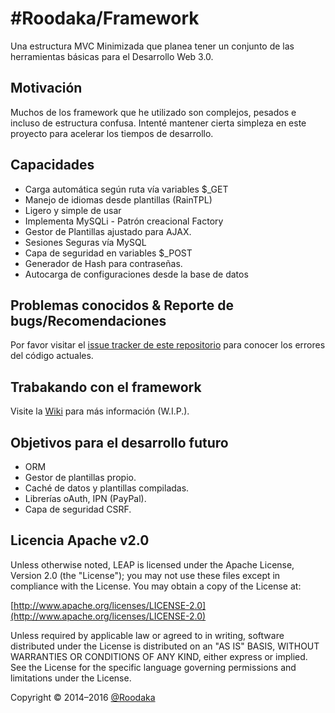 #Roodaka/Framework
=========
Una estructura MVC Minimizada que planea tener un conjunto de las herramientas básicas para el Desarrollo Web 3.0.

## Motivación 
Muchos de los framework que he utilizado son complejos, pesados e incluso de estructura confusa. Intenté mantener cierta simpleza en este proyecto para acelerar los tiempos de desarrollo.

## Capacidades
 * Carga automática según ruta vía variables $_GET
 * Manejo de idiomas desde plantillas (RainTPL)
 * Ligero y simple de usar
 * Implementa MySQLi - Patrón creacional Factory
 * Gestor de Plantillas ajustado para AJAX.
 * Sesiones Seguras vía MySQL
 * Capa de seguridad en variables $_POST
 * Generador de Hash para contraseñas.
 * Autocarga de configuraciones desde la base de datos

## Problemas conocidos & Reporte de bugs/Recomendaciones
Por favor visitar el [issue tracker de este repositorio](https://github.com/Roodaka/Framework/issues) para conocer los errores del código actuales.

## Trabakando con el framework
Visite la [Wiki](https://github.com/Roodaka/Framework/wiki) para más información (W.I.P.).

## Objetivos para el desarrollo futuro
 * ORM
 * Gestor de plantillas propio.
 * Caché de datos y plantillas compiladas.
 * Librerías oAuth, IPN (PayPal).
 * Capa de seguridad CSRF.

## Licencia Apache v2.0
Unless otherwise noted, LEAP is licensed under the Apache License, Version 2.0 (the "License"); you may not use these files except in
compliance with the License. You may obtain a copy of the License at:

[http://www.apache.org/licenses/LICENSE-2.0](http://www.apache.org/licenses/LICENSE-2.0)

Unless required by applicable law or agreed to in writing, software distributed under the License is distributed on an "AS IS" BASIS,
WITHOUT WARRANTIES OR CONDITIONS OF ANY KIND, either express or implied. See the License for the specific language governing permissions
and limitations under the License.

Copyright © 2014–2016 [@Roodaka](http://twitter.com/roodaka)